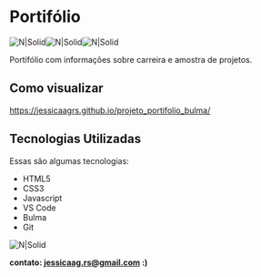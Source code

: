 # Portifólio

![N|Solid](https://uploaddeimagens.com.br/images/004/401/257/full/bulma_logo_icon_247416.png?1679419686)![N|Solid](https://img.icons8.com/color/48/000000/html-5--v1.png)![N|Solid](https://img.icons8.com/external-flaticons-lineal-color-flat-icons/48/000000/external-css-mobile-app-development-flaticons-lineal-color-flat-icons.png)


Portifólio com informações sobre carreira e amostra de projetos.

## Como visualizar

https://jessicaagrs.github.io/projeto_portifolio_bulma/

## Tecnologias Utilizadas

Essas são algumas tecnologias:

- HTML5
- CSS3
- Javascript
- VS Code
- Bulma
- Git

![N|Solid](https://media.giphy.com/media/v1.Y2lkPTc5MGI3NjExNDExMzhlMThjZGQ4OWFmMzY2ZjFhNDk2YTAxZjk0ZTMzMWE3Y2I3YyZjdD1n/R7x1JdJ5NjBSu7gvqp/giphy.gif)



**contato: jessicaag.rs@gmail.com :)**
